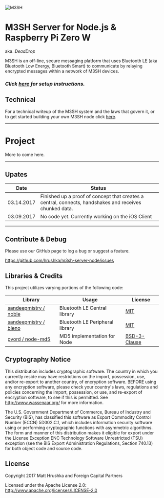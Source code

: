![M3SH](https://foreign.capital/github/m3sh-logo@2x.png)

# M3SH Server for Node.js & Raspberry Pi Zero W
aka. *DeadDrop*

M3SH is an off-line, secure messaging platform that uses Bluetooth LE (aka Bluetooth Low Energy, Bluetooth Smart) to communicate by relaying encrypted messages within a network of M3SH devices.

### *Click [here](https://github.com/hrushka/m3sh-sever-node/blob/master/SETUP.md) for setup instructions.*

## Technical
For a technical writeup of the M3SH system and the laws that govern it, or to get started building your own M3SH node click [here]().

---

# Project

More to come here.

---

## Upates

| Date        | Status  |
| --- | --- |
| 03.14.2017 | Finished up a proof of concept that creates a central, connects, handshakes and receives chunked data. |
| 03.09.2017 | No code yet. Currently working on the iOS Client  |

---

## Contribute & Debug

Please use our GitHub page to log a bug or suggest a feature.

https://github.com/hrushka/m3sh-server-node/issues

## Libraries & Credits
This project utilizes varying portions of the following code:

| Library | Usage | License |
| --- | --- | --- |
| [sandeepmistry / noble](https://github.com/sandeepmistry/noble) | Bluetooth LE Central library | [MIT](https://github.com/sandeepmistry/noble/blob/master/LICENSE) |
| [sandeepmistry / bleno](https://github.com/sandeepmistry/bleno) | Bluetooth LE Peripheral library | [MIT](https://github.com/sandeepmistry/bleno/blob/master/LICENSE) |
| [pvord / node-md5](https://github.com/pvorb/node-md5) | MD5 implementation for Node | [BSD-3-Clause](https://github.com/pvorb/node-md5/blob/master/LICENSE) |


## Cryptography Notice

This distribution includes cryptographic software. The country in which you currently reside may have restrictions on the import, possession, use, and/or re-export to another country, of encryption software.
BEFORE using any encryption software, please check your country's laws, regulations and policies concerning the import, possession, or use, and re-export of encryption software, to see if this is permitted.
See <http://www.wassenaar.org/> for more information.

The U.S. Government Department of Commerce, Bureau of Industry and Security (BIS), has classified this software as Export Commodity Control Number (ECCN) 5D002.C.1, which includes information security software using or performing cryptographic functions with asymmetric algorithms.
The form and manner of this distribution makes it eligible for export under the License Exception ENC Technology Software Unrestricted (TSU) exception (see the BIS Export Administration Regulations, Section 740.13) for both object code and source code.

## License

Copyright 2017 Matt Hrushka and Foreign Capital Partners

Licensed under the Apache License 2.0: http://www.apache.org/licenses/LICENSE-2.0

